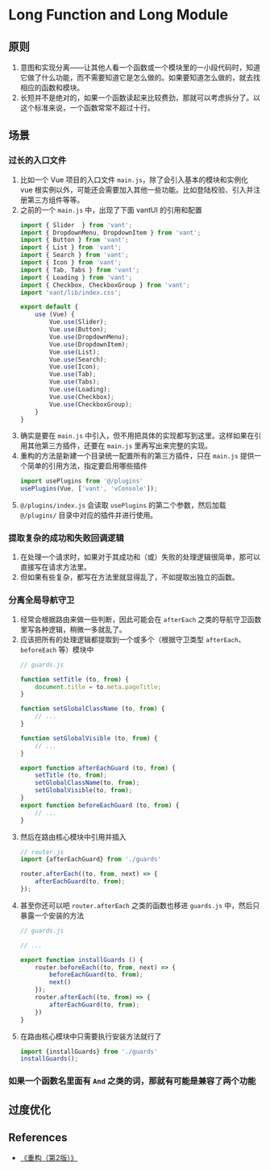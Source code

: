 # Long Function and Long Module


## 原则
1. 意图和实现分离——让其他人看一个函数或一个模块里的一小段代码时，知道它做了什么功能，而不需要知道它是怎么做的。如果要知道怎么做的，就去找相应的函数和模块。
2. 长短并不是绝对的，如果一个函数读起来比较费劲，那就可以考虑拆分了。以这个标准来说，一个函数常常不超过十行。


## 场景
### 过长的入口文件
1. 比如一个 Vue 项目的入口文件 `main.js`，除了会引入基本的模块和实例化 vue 根实例以外，可能还会需要加入其他一些功能。比如登陆校验、引入并注册第三方组件等等。
2. 之前的一个 `main.js` 中，出现了下面 vantUI 的引用和配置
    ```js
    import { Slider  } from 'vant';
    import { DropdownMenu, DropdownItem } from 'vant';
    import { Button } from 'vant';
    import { List } from 'vant';
    import { Search } from 'vant';
    import { Icon } from 'vant';
    import { Tab, Tabs } from 'vant';
    import { Loading } from 'vant';
    import { Checkbox, CheckboxGroup } from 'vant';
    import 'vant/lib/index.css';

    export default {
        use (Vue) {
            Vue.use(Slider);
            Vue.use(Button);
            Vue.use(DropdownMenu);
            Vue.use(DropdownItem);
            Vue.use(List);
            Vue.use(Search);
            Vue.use(Icon);
            Vue.use(Tab);
            Vue.use(Tabs);
            Vue.use(Loading);
            Vue.use(Checkbox);
            Vue.use(CheckboxGroup);
        }
    }
    ```
3. 确实是要在 `main.js` 中引入，但不用把具体的实现都写到这里。这样如果在引用其他第三方插件，还要在 `main.js` 里再写出来完整的实现。
4. 重构的方法是新建一个目录统一配置所有的第三方插件，只在 `main.js` 提供一个简单的引用方法，指定要启用哪些插件
    ```js
    import usePlugins from '@/plugins'
    usePlugins(Vue, ['vant', 'vConsole']);
    ```
5. `@/plugins/index.js` 会读取 `usePlugins` 的第二个参数，然后加载 `@/plugins/` 目录中对应的插件并进行使用。

### 提取复杂的成功和失败回调逻辑
1. 在处理一个请求时，如果对于其成功和（或）失败的处理逻辑很简单，那可以直接写在请求方法里。
2. 但如果有些复杂，都写在方法里就显得乱了，不如提取出独立的函数。

### 分离全局导航守卫
1. 经常会根据路由来做一些判断，因此可能会在 `afterEach` 之类的导航守卫函数里写各种逻辑，稍微一多就乱了。
2. 应该把所有的处理逻辑都提取到一个或多个（根据守卫类型 `afterEach`、`beforeEach` 等）模块中
    ```js
    // guards.js

    function setTitle (to, from) {
        document.title = to.meta.pageTitle;
    }

    function setGlobalClassName (to, from) {
        // ...
    }

    function setGlobalVisible (to, from) {
        // ...
    }

    export function afterEachGuard (to, from) {
        setTitle (to, from);
        setGlobalClassName(to, from);
        setGlobalVisible(to, from);
    }
    export function beforeEachGuard (to, from) {
        // ...
    }
    ```
3. 然后在路由核心模块中引用并插入
    ```js
    // router.js
    import {afterEachGuard} from './guards'

    router.afterEach((to, from, next) => {
        afterEachGuard(to, from);
    });
    ```
4. 甚至你还可以吧 `router.afterEach` 之类的函数也移进 `guards.js` 中，然后只暴露一个安装的方法
    ```js
    // guards.js

    // ...

    export function installGuards () {
        router.beforeEach((to, from, next) => {
            beforeEachGuard(to, from);
            next()
        });
        router.afterEach((to, from) => {
            afterEachGuard(to, from);
        })
    }
    ```
5. 在路由核心模块中只需要执行安装方法就行了
    ```js
    import {installGuards} from './guards'
    installGuards();
    ```

### 如果一个函数名里面有 `And` 之类的词，那就有可能是兼容了两个功能


## 过度优化





















































## References
* [《重构（第2版）》](https://book.douban.com/subject/33400354/)
